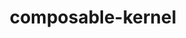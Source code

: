 ---
title: "composable-kernel"
layout: cache
categories: [package, develop]
meta: {"versions": ["6.1.2"], "compilers": ["gcc@=11.4.0"], "oss": ["ubuntu22.04"], "platforms": ["linux"], "targets": ["x86_64_v3"], "stacks": ["ml-linux-x86_64-rocm", "root"], "num_specs": 6, "num_specs_by_stack": {"ml-linux-x86_64-rocm": 6, "root": 6}}
spec_details: [{"hash": "uujpei4fkwlyesrnbebxrwshlkjsp2kw", "compiler": "gcc@=11.4.0", "versions": ["6.1.2"], "os": "ubuntu22.04", "platform": "linux", "target": "x86_64_v3", "variants": ["amdgpu_target=gfx90a", "build_system=cmake", "build_type=Release", "generator=make", "~ipo"], "stacks": ["ml-linux-x86_64-rocm", "root"], "size": "-", "tarball": "https://binaries.spack.io/develop/build_cache/linux-ubuntu22.04-x86_64_v3/gcc-11.4.0/composable-kernel-6.1.2/linux-ubuntu22.04-x86_64_v3-gcc-11.4.0-composable-kernel-6.1.2-uujpei4fkwlyesrnbebxrwshlkjsp2kw.spack"}, {"hash": "cvvza2q63dwzfsimgjf3vwkvzyy5737x", "compiler": "gcc@=11.4.0", "versions": ["6.1.2"], "os": "ubuntu22.04", "platform": "linux", "target": "x86_64_v3", "variants": ["amdgpu_target=gfx90a", "build_system=cmake", "build_type=Release", "generator=make", "~ipo"], "stacks": ["ml-linux-x86_64-rocm", "root"], "size": "-", "tarball": "https://binaries.spack.io/develop/build_cache/linux-ubuntu22.04-x86_64_v3/gcc-11.4.0/composable-kernel-6.1.2/linux-ubuntu22.04-x86_64_v3-gcc-11.4.0-composable-kernel-6.1.2-cvvza2q63dwzfsimgjf3vwkvzyy5737x.spack"}, {"hash": "mskqkjlfrzm7ywbxbrnixgmjcxq3tdxf", "compiler": "gcc@=11.4.0", "versions": ["6.1.2"], "os": "ubuntu22.04", "platform": "linux", "target": "x86_64_v3", "variants": ["amdgpu_target=gfx90a", "build_system=cmake", "build_type=Release", "generator=make", "~ipo"], "stacks": ["ml-linux-x86_64-rocm", "root"], "size": "-", "tarball": "https://binaries.spack.io/develop/build_cache/linux-ubuntu22.04-x86_64_v3/gcc-11.4.0/composable-kernel-6.1.2/linux-ubuntu22.04-x86_64_v3-gcc-11.4.0-composable-kernel-6.1.2-mskqkjlfrzm7ywbxbrnixgmjcxq3tdxf.spack"}, {"hash": "6jgma52wau6u7hf2o2zojx6tlrqkezkd", "compiler": "gcc@=11.4.0", "versions": ["6.1.2"], "os": "ubuntu22.04", "platform": "linux", "target": "x86_64_v3", "variants": ["amdgpu_target=gfx90a", "build_system=cmake", "build_type=Release", "generator=make", "~ipo"], "stacks": ["ml-linux-x86_64-rocm", "root"], "size": "-", "tarball": "https://binaries.spack.io/develop/build_cache/linux-ubuntu22.04-x86_64_v3/gcc-11.4.0/composable-kernel-6.1.2/linux-ubuntu22.04-x86_64_v3-gcc-11.4.0-composable-kernel-6.1.2-6jgma52wau6u7hf2o2zojx6tlrqkezkd.spack"}, {"hash": "2fdkxzxwdtykc3sx5bk4mt22vhomrafc", "compiler": "gcc@=11.4.0", "versions": ["6.1.2"], "os": "ubuntu22.04", "platform": "linux", "target": "x86_64_v3", "variants": ["amdgpu_target=gfx90a", "build_system=cmake", "build_type=Release", "generator=make", "~ipo"], "stacks": ["ml-linux-x86_64-rocm", "root"], "size": "-", "tarball": "https://binaries.spack.io/develop/build_cache/linux-ubuntu22.04-x86_64_v3/gcc-11.4.0/composable-kernel-6.1.2/linux-ubuntu22.04-x86_64_v3-gcc-11.4.0-composable-kernel-6.1.2-2fdkxzxwdtykc3sx5bk4mt22vhomrafc.spack"}, {"hash": "6t5tn7grmiebbbuorgkx52efyprs7ggb", "compiler": "gcc@=11.4.0", "versions": ["6.1.2"], "os": "ubuntu22.04", "platform": "linux", "target": "x86_64_v3", "variants": ["amdgpu_target=gfx90a", "build_system=cmake", "build_type=Release", "generator=make", "~ipo"], "stacks": ["ml-linux-x86_64-rocm", "root"], "size": "-", "tarball": "https://binaries.spack.io/develop/build_cache/linux-ubuntu22.04-x86_64_v3/gcc-11.4.0/composable-kernel-6.1.2/linux-ubuntu22.04-x86_64_v3-gcc-11.4.0-composable-kernel-6.1.2-6t5tn7grmiebbbuorgkx52efyprs7ggb.spack"}]
---
